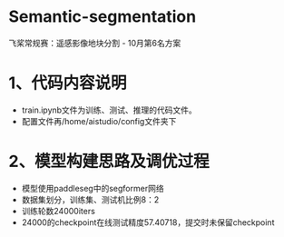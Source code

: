 # Semantic-segmentation
飞桨常规赛：遥感影像地块分割 - 10月第6名方案
# 1、代码内容说明

* train.ipynb文件为训练、测试、推理的代码文件。
* 配置文件再/home/aistudio/config文件夹下

# 2、模型构建思路及调优过程

* 模型使用paddleseg中的segformer网络
* 数据集划分，训练集、测试机比例8：2
* 训练轮数24000iters
* 24000的checkpoint在线测试精度57.40718，提交时未保留checkpoint
